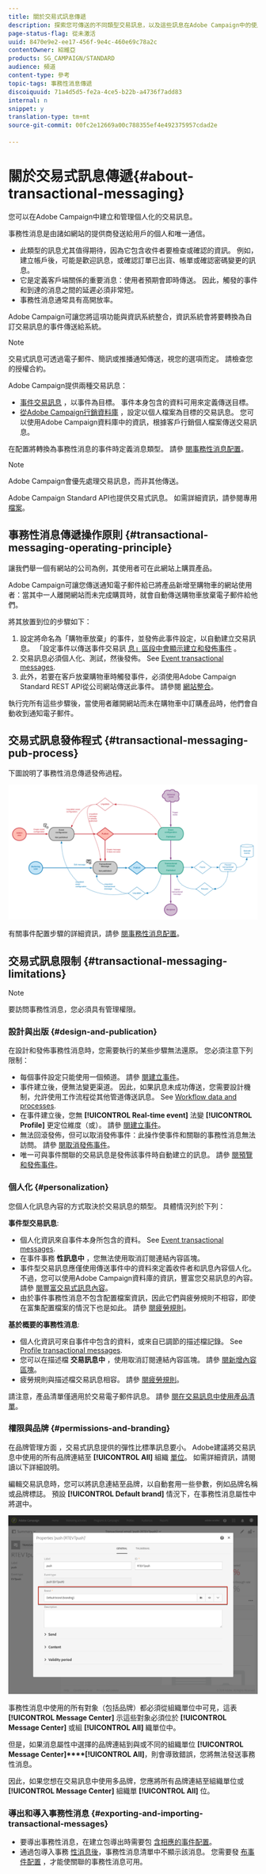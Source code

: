 ```yaml
---
title: 關於交易式訊息傳遞
description: 探索您可傳送的不同類型交易訊息，以及這些訊息在Adobe Campaign中的使用方式。
page-status-flag: 從未激活
uuid: 8470e9e2-ee17-456f-9e4c-460e69c78a2c
contentOwner: 紹維亞
products: SG_CAMPAIGN/STANDARD
audience: 頻道
content-type: 參考
topic-tags: 事務性消息傳遞
discoiquuid: 71a4d5d5-fe2a-4ce5-b22b-a4736f7add83
internal: n
snippet: y
translation-type: tm+mt
source-git-commit: 00fc2e12669a00c788355ef4e492375957cdad2e

---
```



# 關於交易式訊息傳遞{#about-transactional-messaging}

您可以在Adobe Campaign中建立和管理個人化的交易訊息。

事務性消息是由諸如網站的提供商發送給用戶的個人和唯一通信。

* 此類型的訊息尤其值得期待，因為它包含收件者要檢查或確認的資訊。 例如，建立帳戶後，可能是歡迎訊息，或確認訂單已出貨、帳單或確認密碼變更的訊息。
* 它是定義客戶端關係的重要消息：使用者預期會即時傳送。 因此，觸發的事件和到達的消息之間的延遲必須非常短。
* 事務性消息通常具有高開放率。

Adobe Campaign可讓您將這項功能與資訊系統整合，資訊系統會將要轉換為自訂交易訊息的事件傳送給系統。

>[!NOTE]
>
>交易式訊息可透過電子郵件、簡訊或推播通知傳送，視您的選項而定。 請檢查您的授權合約。

Adobe Campaign提供兩種交易訊息：

* [事件交易訊息](../../channels/using/event-transactional-messages.md) ，以事件為目標。 事件本身包含的資料可用來定義傳送目標。
* [從Adobe Campaign行銷資料庫](../../channels/using/profile-transactional-messages.md) ，設定以個人檔案為目標的交易訊息。 您可以使用Adobe Campaign資料庫中的資訊，根據客戶行銷個人檔案傳送交易訊息。

在配置將轉換為事務性消息的事件時定義消息類型。 請參 [閱事務性消息配置](../../administration/using/configuring-transactional-messaging.md)。

>[!NOTE]
>
>Adobe Campaign會優先處理交易訊息，而非其他傳送。

Adobe Campaign Standard API也提供交易式訊息。 如需詳細資訊，請參閱專用 [檔案](https://final-docs.campaign.adobe.com/doc/standard/en/api/ACS_API.html#about-transactional-messaging)。

## 事務性消息傳遞操作原則 {#transactional-messaging-operating-principle}

讓我們舉一個有網站的公司為例，其使用者可在此網站上購買產品。

Adobe Campaign可讓您傳送通知電子郵件給已將產品新增至購物車的網站使用者：當其中一人離開網站而未完成購買時，就會自動傳送購物車放棄電子郵件給他們。

將其放置到位的步驟如下：

1. 設定將命名為「購物車放棄」的事件，並發佈此事件設定，以自動建立交易訊息。 「設定事件以傳送事件交易訊 [息」區段中會顯示建立和發佈事件](../../administration/using/configuring-transactional-messaging.md#use-case--configuring-an-event-to-send-a-transactional-message) 。
1. 交易訊息必須個人化、測試，然後發佈。 See [Event transactional messages](../../channels/using/event-transactional-messages.md).
1. 此外，若要在客戶放棄購物車時觸發事件，必須使用Adobe Campaign Standard REST API從公司網站傳送此事件。 請參閱 [網站整合](../../administration/using/configuring-transactional-messaging.md#integrating-the-triggering-of-the-event-in-a-website)。

執行完所有這些步驟後，當使用者離開網站而未在購物車中訂購產品時，他們會自動收到通知電子郵件。

## 交易式訊息發佈程式 {#transactional-messaging-pub-process}

下圖說明了事務性消息傳遞發佈過程。

![](assets/message-center_pub-process.png)

有關事件配置步驟的詳細資訊，請參 [閱事務性消息配置](../../administration/using/configuring-transactional-messaging.md)。

## 交易式訊息限制 {#transactional-messaging-limitations}

>[!NOTE]
>
>要訪問事務性消息，您必須具有管理權限。

### 設計與出版 {#design-and-publication}

在設計和發佈事務性消息時，您需要執行的某些步驟無法還原。 您必須注意下列限制：

* 每個事件設定只能使用一個頻道。 請參 [閱建立事件](../../administration/using/configuring-transactional-messaging.md#creating-an-event)。
* 事件建立後，便無法變更渠道。 因此，如果訊息未成功傳送，您需要設計機制，允許使用工作流程從其他管道傳送訊息。 See [Workflow data and processes](../../automating/using/workflow-data-and-processes.md).
* 在事件建立後，您無 **[!UICONTROL Real-time event]** 法變 **[!UICONTROL Profile]** 更定位維度（或）。 請參 [閱建立事件](../../administration/using/configuring-transactional-messaging.md#creating-an-event)。
* 無法回滾發佈，但可以取消發佈事件：此操作使事件和關聯的事務性消息無法訪問。 請參 [閱取消發佈事件](../../administration/using/configuring-transactional-messaging.md#unpublishing-an-event)。
* 唯一可與事件關聯的交易訊息是發佈該事件時自動建立的訊息。 請參 [閱預覽和發佈事件](../../administration/using/configuring-transactional-messaging.md#previewing-and-publishing-the-event)。

### 個人化 {#personalization}

您個人化訊息內容的方式取決於交易訊息的類型。 具體情況列於下列：

**事件型交易訊息**:

* 個人化資訊來自事件本身所包含的資料。 See [Event transactional messages](../../channels/using/event-transactional-messages.md).
* 在事件事務 **性訊息中** ，您無法使用取消訂閱連結內容區塊。
* 事件型交易訊息應僅使用傳送事件中的資料來定義收件者和訊息內容個人化。 不過，您可以使用Adobe Campaign資料庫的資訊，豐富您交易訊息的內容。 請參 [閱豐富交易式訊息內容](../../administration/using/configuring-transactional-messaging.md#enriching-the-transactional-message-content)。
* 由於事件事務性消息不包含配置檔案資訊，因此它們與疲勞規則不相容，即使在富集配置檔案的情況下也是如此。 請參 [閱疲勞規則](../../administration/using/fatigue-rules.md)。

**基於概要的事務性消息**:

* 個人化資訊可來自事件中包含的資料，或來自已調節的描述檔記錄。 See [Profile transactional messages](../../channels/using/profile-transactional-messages.md).
* 您可以在描述檔 **交易訊息中** ，使用取消訂閱連結內容區塊。 請參 [閱新增內容區塊](../../designing/using/personalization.md#adding-a-content-block)。
* 疲勞規則與描述檔交易訊息相容。 請參 [閱疲勞規則](../../administration/using/fatigue-rules.md)。

請注意，產品清單僅適用於交易電子郵件訊息。 請參 [閱在交易訊息中使用產品清單](../../channels/using/event-transactional-messages.md#using-product-listings-in-a-transactional-message)。

### 權限與品牌 {#permissions-and-branding}

在品牌管理方面 [](../../administration/using/branding.md) ，交易式訊息提供的彈性比標準訊息要小。 Adobe建議將交易訊息中使用的所有品牌連結至 **[!UICONTROL All]** 組織 [單位](../../administration/using/organizational-units.md)。 如需詳細資訊，請閱讀以下詳細說明。

編輯交易訊息時，您可以將訊息連結至品牌，以自動套用一些參數，例如品牌名稱或品牌標誌。 預設 **[!UICONTROL Default brand]** 情況下，在事務性消息屬性中將選中。

![](assets/message-center_branding.png)

事務性消息中使用的所有對象（包括品牌）都必須從組織單位中可見，這表 **[!UICONTROL Message Center]** 示這些對象必須位於 **[!UICONTROL Message Center]** 或組 **[!UICONTROL All]** 織單位中。

但是，如果消息屬性中選擇的品牌連結到與或不同的組織單位 **[!UICONTROL Message Center]****[!UICONTROL All]**，則會導致錯誤，您將無法發送事務性消息。

因此，如果您想在交易訊息中使用多品牌，您應將所有品牌連結至組織單位或 **[!UICONTROL Message Center]** 組織單 **[!UICONTROL All]** 位。

### 導出和導入事務性消息 {#exporting-and-importing-transactional-messages}

* 要導出事務性消息，在建立包導出時需要包 [含相應的事件配置](../../automating/using/managing-packages.md#creating-a-package)。
* 通過包導入事務 [性消息後](../../automating/using/managing-packages.md#importing-a-package)，事務性消息清單中不顯示該消息。 您需要發 [布事件配置](../../administration/using/configuring-transactional-messaging.md#previewing-and-publishing-the-event) ，才能使關聯的事務性消息可用。

